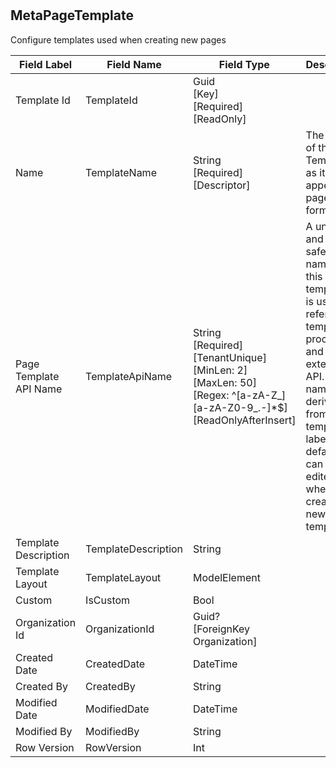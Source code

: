 # 


## MetaPageTemplate
Configure templates used when creating new pages  

| Field Label | Field Name | Field Type | Description |  
| ---- | ---- | ---- | ---- |  
| Template Id | TemplateId | Guid<br/>  [Key]<br/>  [Required]<br/>  [ReadOnly] |  |  
| Name | TemplateName | String<br/>  [Required]<br/>  [Descriptor] | The name of the Template as it appears on pages and forms |  
| Page Template API Name | TemplateApiName | String<br/>  [Required]<br/>  [TenantUnique]<br/>  [MinLen: 2]<br/>  [MaxLen: 50]<br/>  [Regex: ^[a-zA-Z_][a-zA-Z0-9_.-]*$]<br/>  [ReadOnlyAfterInsert] | A unique and url-safe API name for this page template. It is used to refer to the template in processes and in the external API. The name is derived from the template label by default and can only be edited when creating a new template.  |  
| Template Description | TemplateDescription | String |  |  
| Template Layout | TemplateLayout | ModelElement |  |  
| Custom | IsCustom | Bool |  |  
| Organization Id | OrganizationId | Guid?<br/>  [ForeignKey Organization] |  |  
| Created Date | CreatedDate | DateTime |  |  
| Created By | CreatedBy | String |  |  
| Modified Date | ModifiedDate | DateTime |  |  
| Modified By | ModifiedBy | String |  |  
| Row Version | RowVersion | Int |  |  

